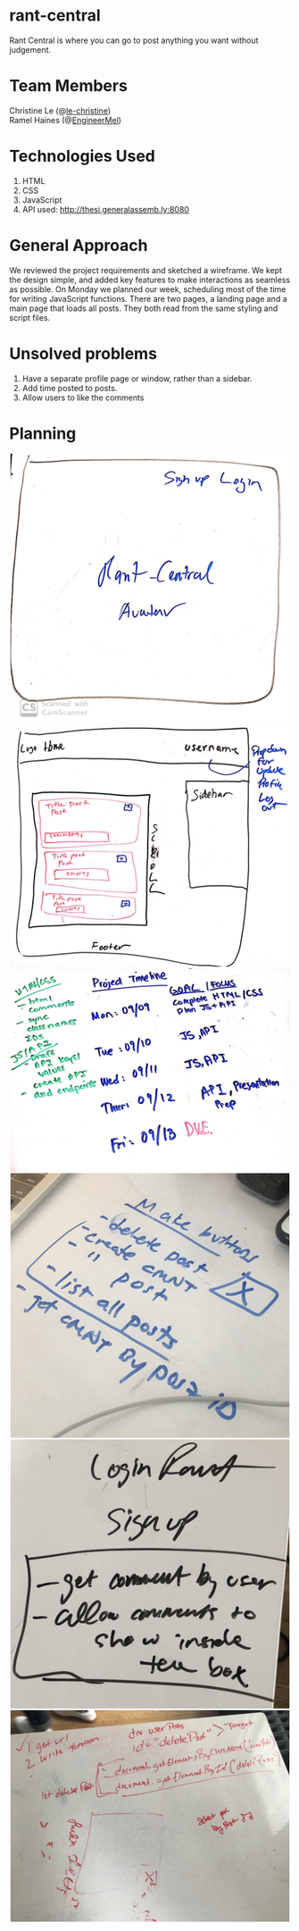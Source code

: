 # rant-central
Rant Central is where you can go to post anything you want without judgement.

# Team Members
Christine Le (@<a href="https://github.com/le-christine">le-christine</a>)<br/>
Ramel Haines (@<a href="https://github.com/EngineerMel">EngineerMel</a>)

# Technologies Used
1. HTML
2. CSS
3. JavaScript
4. API used: http://thesi.generalassemb.ly:8080

# General Approach
We reviewed the project requirements and sketched a wireframe. We kept the design simple, and added key features to make interactions as seamless as possible. On Monday we planned our week, scheduling most of the time for writing JavaScript functions. There are two pages, a landing page and a main page that loads all posts. They both read from the same styling and script files. 

# Unsolved problems

1. Have a separate profile page or window, rather than a sidebar.
2. Add time posted to posts.
3. Allow users to like the comments

# Planning
<html>
  <center>
  <img alt = "landing page wireframe" src="images/wireframe-rant-central_1.jpg" width=500/>
  <img alt ="main page wireframe" src="images/wireframe-rant-central_2.png" width=500/>
  <img alt="schedule" src="images/wireframe-rant-central_3.png" width=500/>
  <img alt ="plan to make button" src="images/IMG_3904.jpeg" width=500/>
  <img alt ="brainstorming" src="images/IMG_3912.jpeg" width=500/>
  <img alt = "brainstorming" src="images/IMG_3916.jpg" width=500/>
  </center>
</html>
